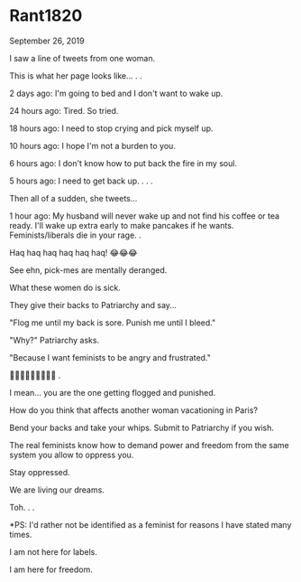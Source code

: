 # Rant1820


September 26, 2019

I saw a line of tweets from one woman.

This is what her page looks like...
.
.

2 days ago:
I'm going to bed and I don't want to wake up.

24 hours ago:
Tired. So tried. 

18 hours ago:
I need to stop crying and pick myself up.

10 hours ago:
I hope I'm not a burden to you.

6 hours ago:
I don't know how to put back the fire in my soul. 

5 hours ago:
I need to get back up.
.
.
.

Then all of a sudden, she tweets...

1 hour ago:
My husband will never wake up and not find his coffee or tea ready. I'll wake up extra early to make pancakes if he wants. Feminists/liberals die in your rage.
.

Haq haq haq haq haq haq! 😂😂😂

See ehn, pick-mes are mentally deranged.

What these women do is sick. 

They give their backs to Patriarchy and say...

"Flog me until my back is sore. Punish me until I bleed."

"Why?" Patriarchy asks.

"Because I want feminists to be angry and frustrated."

🤷🏽‍♀️🤷🏽‍♀️🤷🏽‍♀️
.

I mean... you are the one getting flogged and punished. 

How do you think that affects another woman vacationing in Paris?

Bend your backs and take your whips. Submit to Patriarchy if you wish. 

The real feminists know how to demand power and freedom from the same system you allow to oppress you.

Stay oppressed. 

We are living our dreams. 

Toh.
.
.

*PS: I'd rather not be identified as a feminist for reasons I have stated many times. 

I am not here for labels.

I am here for freedom.